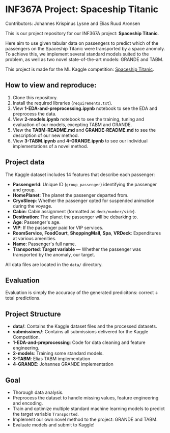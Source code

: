 # INF367A Project: Spaceship Titanic
Contributors: Johannes Krispinus Lysne and Elias Ruud Aronsen

This is our project repository for our INF367A project: **Spaceship Titanic**.

Here aim to use given tabular data on passengers to predict which of the passengers on the Spaceship Titanic were transported by a space anomoly. To achieve this, we implement several standard models suited to the problem, as well as two novel state-of-the-art models: GRANDE and TABM.


This project is made for the ML Kaggle competition: [Spaceship Titanic](https://www.kaggle.com/competitions/spaceship-titanic/).


## How to view and reproduce:

1. Clone this repository.
2. Install the required libraries (`requirements.txt`).
3. View **1-EDA-and-preprocessing.ipynb** notebook to see the EDA and preprocess the data.
4. View **2-models.ipynb** notebook to see the training, tuning and evaluation of our models, excepting TABM and GRANDE.
5. View the **TABM-README.md** and **GRANDE-README.md** to see the description of our new method.
6. View **3-TABM.ipynb** and **4-GRANDE.ipynb** to see our individual implementations of a novel method.


## Project data

The Kaggle dataset includes 14 features that describe each passenger:

- **PassengerId**: Unique ID (`group_passenger`) identifying the passenger and group.
- **HomePlanet**: The planet the passenger departed from.
- **CryoSleep**: Whether the passenger opted for suspended animation during the voyage.
- **Cabin**: Cabin assignment (formatted as `deck/number/side`).
- **Destination**: The planet the passenger will be debarking to.
- **Age**: Passenger's age.
- **VIP**: If the passenger paid for VIP services.
- **RoomService**, **FoodCourt**, **ShoppingMall**, **Spa**, **VRDeck**: Expenditures at various amenities.
- **Name**: Passenger's full name.
- **Transported**: **Target variable** — Whether the passenger was transported by the anomaly, our target.

All data files are located in the `data/` directory.


## Evaluation
Evaluation is simply the accuracy of the generated predicitons: correct ÷ total predictions.


## Project Structure

- **data/**: Contains the Kaggle dataset files and the processed datasets.
- **submissions/**: Contains all submissions delivered for the Kaggle Competition.
- **1-EDA-and-preprocessing**: Code for data cleaning and feature engineering.
- **2-models**: Training some standard models.
- **3-TABM**: Elias TABM implementation
- **4-GRANDE**: Johannes GRANDE implementation


## Goal
- Thorough data analysis.
- Preprocess the dataset to handle missing values, feature engineering and encoding.
- Train and optimize multiple standard machine learning models to predict the target variable `Transported`.
- Implement our own novel method to the project: GRANDE and TABM.
- Evaluate models and submit to Kaggle!
